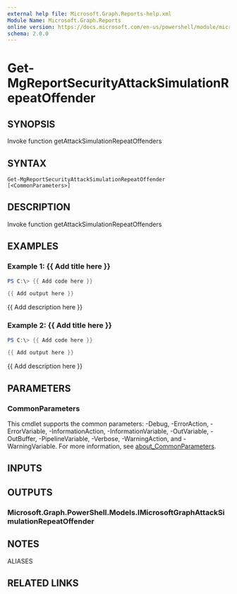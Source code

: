 ```yaml
---
external help file: Microsoft.Graph.Reports-help.xml
Module Name: Microsoft.Graph.Reports
online version: https://docs.microsoft.com/en-us/powershell/module/microsoft.graph.reports/get-mgreportsecurityattacksimulationrepeatoffender
schema: 2.0.0
---
```


# Get-MgReportSecurityAttackSimulationRepeatOffender

## SYNOPSIS
Invoke function getAttackSimulationRepeatOffenders

## SYNTAX

```
Get-MgReportSecurityAttackSimulationRepeatOffender [<CommonParameters>]
```

## DESCRIPTION
Invoke function getAttackSimulationRepeatOffenders

## EXAMPLES

### Example 1: {{ Add title here }}
```powershell
PS C:\> {{ Add code here }}

{{ Add output here }}
```

{{ Add description here }}

### Example 2: {{ Add title here }}
```powershell
PS C:\> {{ Add code here }}

{{ Add output here }}
```

{{ Add description here }}

## PARAMETERS

### CommonParameters
This cmdlet supports the common parameters: -Debug, -ErrorAction, -ErrorVariable, -InformationAction, -InformationVariable, -OutVariable, -OutBuffer, -PipelineVariable, -Verbose, -WarningAction, and -WarningVariable. For more information, see [about_CommonParameters](http://go.microsoft.com/fwlink/?LinkID=113216).

## INPUTS

## OUTPUTS

### Microsoft.Graph.PowerShell.Models.IMicrosoftGraphAttackSimulationRepeatOffender
## NOTES

ALIASES

## RELATED LINKS
